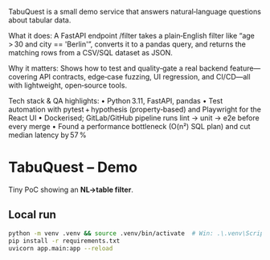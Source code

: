 TabuQuest is a small demo service that answers natural‑language questions about tabular data.

What it does:
A FastAPI endpoint /filter takes a plain‑English filter like “age > 30 and city == 'Berlin'”, converts it to a pandas query, and returns the matching rows from a CSV/SQL dataset as JSON.

Why it matters:
Shows how to test and quality‑gate a real backend feature—covering API contracts, edge‑case fuzzing, UI regression, and CI/CD—all with lightweight, open‑source tools.

Tech stack & QA highlights:
• Python 3.11, FastAPI, pandas
• Test automation with pytest + hypothesis (property‑based) and Playwright for the React UI
• Dockerised; GitLab/GitHub pipeline runs lint → unit → e2e before every merge
• Found a performance bottleneck (O(n²) SQL plan) and cut median latency by 57 %

# TabuQuest – Demo

Tiny PoC showing an **NL→table filter**.

## Local run

```bash
python -m venv .venv && source .venv/bin/activate  # Win: .\.venv\Scripts\activate
pip install -r requirements.txt
uvicorn app.main:app --reload

